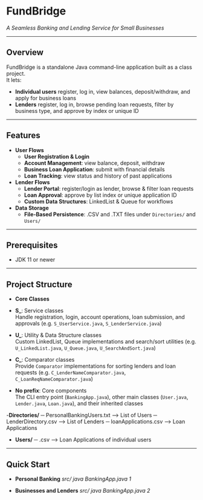 # FundBridge  
*A Seamless Banking and Lending Service for Small Businesses*

---

## Overview  
FundBridge is a standalone Java command-line application built as a class project.  
It lets:

- **Individual users** register, log in, view balances, deposit/withdraw, and apply for business loans  
- **Lenders** register, log in, browse pending loan requests, filter by business type, and approve by index or unique ID  

---

## Features    
- **User Flows** 
    - **User Registration & Login**  
    - **Account Management**: view balance, deposit, withdraw  
    - **Business Loan Application**: submit with financial details  
    - **Loan Tracking**: view status and history of past applications  
- **Lender Flows**  
    - **Lender Portal**: register/login as lender, browse & filter loan requests  
    - **Loan Approval**: approve by list index or unique application ID  
    - **Custom Data Structures**: LinkedList & Queue for workflows  
- **Data Storage**
    - **File-Based Persistence**: .CSV and .TXT files under `Directories/` and `Users/`

---

## Prerequisites  
- JDK 11 or newer  

---

## Project Structure 
- **Core Classes**
- **S\_**: Service classes  
  Handle registration, login, account operations, loan submission, and approvals (e.g. `S_UserService.java`, `S_LenderService.java`)

- **U\_**: Utility & Data Structure classes  
  Custom LinkedList, Queue implementations and search/sort utilities (e.g. `U_LinkedList.java`, `U_Queue.java`, `U_SearchAndSort.java`)

- **C\_**: Comparator classes  
  Provide `Comparator` implementations for sorting lenders and loan requests (e.g. `C_LenderNameComparator.java`, `C_LoanReqNameComparator.java`)

- **No prefix**: Core components  
  The CLI entry point (`BankingApp.java`), other main classes (`User.java`, `Lender.java`, `Loan.java`), and their inherited classes
  
-**Directories/**
    ─ PersonalBankingUsers.txt  --> List of Users
    ─ LenderDirectory.csv       --> List of Lenders
    ─ loanApplications.csv      --> Loan Applications

- **Users/**
    ─ <First Last>.csv          --> Loan Applications of individual users

---

## Quick Start 
- **Personal Banking**
    _src/ java BankingApp.java 1_

- **Businesses and Lenders**
    _src/ java BankingApp.java 2_
